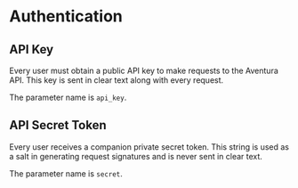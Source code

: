 # Authentication

## API Key

Every user must obtain a public API key to make requests to the Aventura API.
This key is sent in clear text along with every request.

The parameter name is `api_key`.

## API Secret Token

Every user receives a companion private secret token. This string is used as a
salt in generating request signatures and is never sent in clear text.

The parameter name is `secret`.

